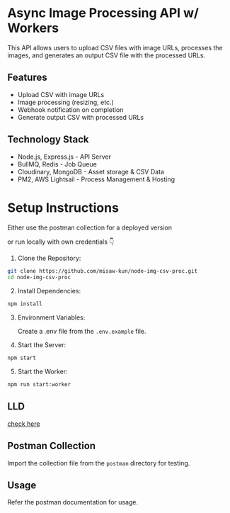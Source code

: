 # Async Image Processing API w/ Workers

This API allows users to upload CSV files with image URLs, processes the images, and generates an output CSV file with the processed URLs.

## Features

- Upload CSV with image URLs
- Image processing (resizing, etc.)
- Webhook notification on completion
- Generate output CSV with processed URLs

## Technology Stack

- Node.js, Express.js - API Server
- BullMQ, Redis - Job Queue
- Cloudinary, MongoDB - Asset storage & CSV Data
- PM2, AWS Lightsail - Process Management & Hosting

# Setup Instructions

Either use the postman collection for a deployed version

or run locally with own credentials 👇

1. Clone the Repository:

```sh
git clone https://github.com/misaw-kun/node-img-csv-proc.git
cd node-img-csv-proc
```

2. Install Dependencies:

```sh
npm install
```

3. Environment Variables:

   Create a .env file from the `.env.example` file.

5. Start the Server:

```sh
npm start
```

5. Start the Worker:

```sh
npm run start:worker
```

## LLD

[check here](./LLD.md)

## Postman Collection

Import the collection file from the `postman` directory for testing.

## Usage

Refer the postman documentation for usage.
